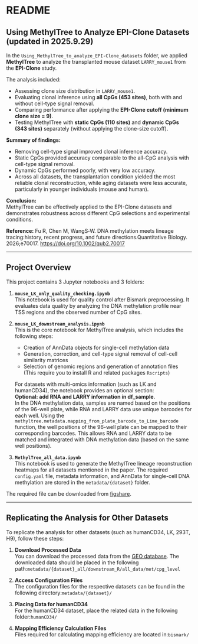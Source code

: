 # README

## Using MethylTree to Analyze EPI-Clone Datasets (updated in 2025.9.29)

In the `Using_MethylTree_to_analyze_EPI-Clone_datasets` folder, we applied **MethylTree** to analyze the transplanted mouse dataset `LARRY_mouse1` from the **EPI-Clone** study.  

The analysis included:
- Assessing clone size distribution in `LARRY_mouse1`.  
- Evaluating clonal inference using **all CpGs (453 sites)**, both with and without cell-type signal removal.  
- Comparing performance after applying the **EPI-Clone cutoff (minimum clone size = 9)**.  
- Testing MethylTree with **static CpGs (110 sites)** and **dynamic CpGs (343 sites)** separately (without applying the clone-size cutoff).  

**Summary of findings:**
- Removing cell-type signal improved clonal inference accuracy.  
- Static CpGs provided accuracy comparable to the all-CpG analysis with cell-type signal removal.  
- Dynamic CpGs performed poorly, with very low accuracy.
- Across all datasets, the transplantation condition yielded the most reliable clonal reconstruction, while aging datasets were less accurate, particularly in younger individuals (mouse and human).  

**Conclusion:**  
MethylTree can be effectively applied to the EPI-Clone datasets and demonstrates robustness across different CpG selections and experimental conditions.

**Reference:**
Fu R, Chen M, WangS‐W. DNA methylation meets lineage tracing:history, recent progress, and future directions.Quantitative Biology. 2026;e70017. https://doi.org/10.1002/qub2.70017

---

## Project Overview

This project contains 3 Jupyter notebooks and 3 folders:

1. **`mouse_LK_only_quality_checking.ipynb`**  
   This notebook is used for quality control after Bismark preprocessing. It evaluates data quality by analyzing the DNA methylation profile near TSS regions and the observed number of CpG sites.

2. **`mouse_LK_downstream_analysis.ipynb`**  
   This is the core notebook for MethylTree analysis, which includes the following steps:

   - Creation of AnnData objects for single-cell methylation data
   - Generation, correction, and cell-type signal removal of cell-cell similarity matrices
   - Selection of genomic regions and generation of annotation files (This require you to install R and related packages `Rscripts`)
     
   For datasets with multi-omics information (such as LK and humanCD34), the notebook provides an optional section:  
   **Optional: add RNA and LARRY information in df_sample**.  
   In the DNA methylation data, samples are named based on the positions of the 96-well plate, while RNA and LARRY data use unique barcodes for each well. Using the `methyltree.metadata.mapping_from_plate_barcode_to_Lime_barcode` function, the well positions of the 96-well plate can be mapped to their corresponding barcodes. This allows RNA and LARRY data to be matched and integrated with DNA methylation data (based on the same well positions).

3. **`MethylTree_all_data.ipynb`**  
   This notebook is used to generate the MethylTree lineage reconstruction heatmaps for all datasets mentioned in the paper. The required `config.yaml` file, metadata information, and AnnData for single-cell DNA methylation are stored in the `metadata/{dataset}` folder.

The required file can be downloaded from [figshare](https://figshare.com/articles/dataset/High-resolution_noninvasive_single-cell_lineage_tracing_in_mice_and_humans_based_on_DNA_methylation_EPImutations/27265212?file=49943949).

---

## Replicating the Analysis for Other Datasets

To replicate the analysis for other datasets (such as humanCD34, LK, 293T, H9), follow these steps:

1. **Download Processed Data**  
   You can download the processed data from the [GEO database](http://www.ncbi.nlm.nih.gov/geo/query/acc.cgi?acc=GSE262580). The downloaded data should be placed in the following path:`metadata/{dataset}_all/downstream_R/all_data/met/cpg_level`

2. **Access Configuration Files**  
   The configuration files for the respective datasets can be found in the following directory:`metadata/{dataset}/`

3. **Placing Data for humanCD34**  
   For the humanCD34 dataset, place the related data in the following folder:`humanCD34/`

4. **Mapping Efficiency Calculation Files**  
   Files required for calculating mapping efficiency are located in:`bismark/`

   
